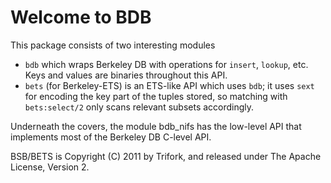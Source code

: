 Welcome to BDB
==============

This package consists of two interesting modules

* `bdb` which wraps Berkeley DB with operations for `insert`, `lookup`, etc.
   Keys and values are binaries throughout this API.
* `bets` (for Berkeley-ETS) is an ETS-like API which uses `bdb`; it uses `sext`
   for encoding the key part of the tuples stored, so matching with `bets:select/2`
   only scans relevant subsets accordingly.

Underneath the covers, the module bdb_nifs has the low-level API that
implements most of the Berkeley DB C-level API.


BSB/BETS is Copyright (C) 2011 by Trifork, and released under The
Apache License, Version 2.
